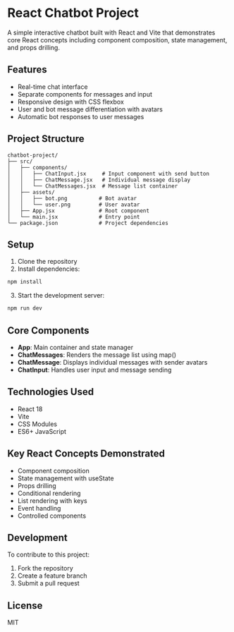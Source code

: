 # React Chatbot Project

A simple interactive chatbot built with React and Vite that demonstrates core React concepts including component composition, state management, and props drilling.

## Features

- Real-time chat interface
- Separate components for messages and input
- Responsive design with CSS flexbox
- User and bot message differentiation with avatars
- Automatic bot responses to user messages

## Project Structure

```
chatbot-project/
├── src/
│   ├── components/
│   │   ├── ChatInput.jsx     # Input component with send button
│   │   ├── ChatMessage.jsx   # Individual message display
│   │   └── ChatMessages.jsx  # Message list container
│   ├── assets/
│   │   ├── bot.png          # Bot avatar
│   │   └── user.png         # User avatar
│   ├── App.jsx              # Root component
│   └── main.jsx             # Entry point
└── package.json             # Project dependencies
```

## Setup

1. Clone the repository
2. Install dependencies:
```bash
npm install
```
3. Start the development server:
```bash
npm run dev
```

## Core Components

- **App**: Main container and state manager
- **ChatMessages**: Renders the message list using map()
- **ChatMessage**: Displays individual messages with sender avatars
- **ChatInput**: Handles user input and message sending

## Technologies Used

- React 18
- Vite
- CSS Modules
- ES6+ JavaScript

## Key React Concepts Demonstrated

- Component composition
- State management with useState
- Props drilling
- Conditional rendering
- List rendering with keys
- Event handling
- Controlled components

## Development

To contribute to this project:

1. Fork the repository
2. Create a feature branch
3. Submit a pull request

## License

MIT